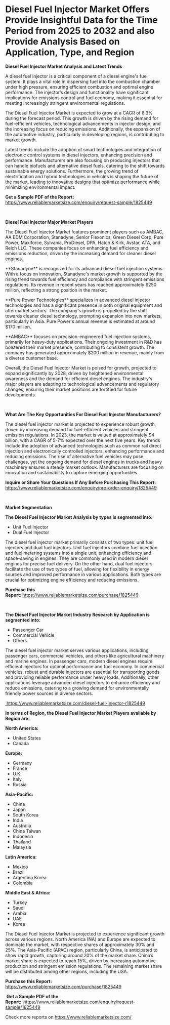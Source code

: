 <p><h1>Diesel Fuel Injector Market Offers Provide Insightful Data for the Time Period from 2025 to 2032 and also Provide Analysis Based on Application, Type, and Region</h1></p><p><strong>Diesel Fuel Injector Market Analysis and Latest Trends</strong></p>
<p><p>A diesel fuel injector is a critical component of a diesel engine's fuel system. It plays a vital role in dispersing fuel into the combustion chamber under high pressure, ensuring efficient combustion and optimal engine performance. The injector’s design and functionality have significant implications for emissions control and fuel economy, making it essential for meeting increasingly stringent environmental regulations.</p><p>The Diesel Fuel Injector Market is expected to grow at a CAGR of 8.3% during the forecast period. This growth is driven by the rising demand for fuel-efficient vehicles, technological advancements in injector design, and the increasing focus on reducing emissions. Additionally, the expansion of the automotive industry, particularly in developing regions, is contributing to market growth. </p><p>Latest trends include the adoption of smart technologies and integration of electronic control systems in diesel injectors, enhancing precision and performance. Manufacturers are also focusing on producing injectors that can handle biofuels and alternative diesel fuels, catering to the shift towards sustainable energy solutions. Furthermore, the growing trend of electrification and hybrid technologies in vehicles is shaping the future of the market, leading to innovative designs that optimize performance while minimizing environmental impact.</p></p>
<p><strong>Get a Sample PDF of the Report:&nbsp;</strong> <a href="https://www.reliablemarketsize.com/enquiry/request-sample/1825449?utm_campaign=3117&utm_medium=2&utm_source=Github&utm_content=ia&utm_term=09042025&utm_id=diesel-fuel-injector">https://www.reliablemarketsize.com/enquiry/request-sample/1825449</a></p>
<p>&nbsp;</p>
<p><strong>Diesel Fuel Injector Major Market Players</strong></p>
<p><p>The Diesel Fuel Injector Market features prominent players such as AMBAC, AA EDM Corporation, Stanadyne, Senior Flexonics, Green Diesel Corp, Pure Power, Maxiforce, Sylvania, ProDiesel, DPA, Hatch & Kirk, Avstar, ATA, and Reich LLC. These companies focus on enhancing fuel efficiency and emissions reduction, driven by the increasing demand for cleaner diesel engines.</p><p>**Stanadyne** is recognized for its advanced diesel fuel injection systems. With a focus on innovation, Stanadyne's market growth is supported by the rising trend towards fuel efficiency and compliance with stringent emissions regulations. Its revenue in recent years has reached approximately $250 million, reflecting a strong position in the market.</p><p>**Pure Power Technologies** specializes in advanced diesel injector technologies and has a significant presence in both original equipment and aftermarket sectors. The company's growth is propelled by the shift towards cleaner diesel technology, prompting expansion into new markets, particularly in Asia. Pure Power's annual revenue is estimated at around $170 million.</p><p>**AMBAC** focuses on precision-engineered fuel injection systems, primarily for heavy-duty applications. Their ongoing investment in R&D has bolstered their market presence, contributing to consistent growth. The company has generated approximately $200 million in revenue, mainly from a diverse customer base.</p><p>Overall, the Diesel Fuel Injector Market is poised for growth, projected to expand significantly by 2028, driven by heightened environmental awareness and the demand for efficient diesel engines. The industry's major players are adapting to technological advancements and regulatory changes, ensuring their market positions are fortified for future developments.</p></p>
<p>&nbsp;</p>
<p><strong>What Are The Key Opportunities For Diesel Fuel Injector Manufacturers?</strong></p>
<p><p>The diesel fuel injector market is projected to experience robust growth, driven by increasing demand for fuel-efficient vehicles and stringent emission regulations. In 2023, the market is valued at approximately $4 billion, with a CAGR of 5-7% expected over the next five years. Key trends include the adoption of advanced technologies such as common rail direct injection and electronically controlled injectors, enhancing performance and reducing emissions. The rise of alternative fuel vehicles may pose challenges, yet the ongoing demand for diesel engines in trucks and heavy machinery ensures a steady market outlook. Manufacturers are focusing on innovation and sustainability to capture emerging opportunities.</p></p>
<p><strong>Inquire or Share Your Questions If Any Before Purchasing This Report:</strong> <a href="https://www.reliablemarketsize.com/enquiry/pre-order-enquiry/1825449?utm_campaign=3117&utm_medium=2&utm_source=Github&utm_content=ia&utm_term=09042025&utm_id=diesel-fuel-injector">https://www.reliablemarketsize.com/enquiry/pre-order-enquiry/1825449</a></p>
<p>&nbsp;</p>
<p><strong>Market Segmentation</strong></p>
<p><strong>The Diesel Fuel Injector Market Analysis by types is segmented into:</strong></p>
<p><ul><li>Unit Fuel Injector</li><li>Dual Fuel Injector</li></ul></p>
<p><p>The diesel fuel injector market primarily consists of two types: unit fuel injectors and dual fuel injectors. Unit fuel injectors combine fuel injection and fuel metering systems into a single unit, enhancing efficiency and space-saving in engines. They are commonly used in modern diesel engines for precise fuel delivery. On the other hand, dual fuel injectors facilitate the use of two types of fuel, allowing for flexibility in energy sources and improved performance in various applications. Both types are crucial for optimizing engine efficiency and reducing emissions.</p></p>
<p><strong>Purchase this Report:&nbsp;</strong><a href="https://www.reliablemarketsize.com/purchase/1825449?utm_campaign=3117&utm_medium=2&utm_source=Github&utm_content=ia&utm_term=09042025&utm_id=diesel-fuel-injector">https://www.reliablemarketsize.com/purchase/1825449</a></p>
<p>&nbsp;</p>
<p><strong>The Diesel Fuel Injector Market Industry Research by Application is segmented into:</strong></p>
<p><ul><li>Passenger Car</li><li>Commercial Vehicle</li><li>Others</li></ul></p>
<p><p>The diesel fuel injector market serves various applications, including passenger cars, commercial vehicles, and others like agricultural machinery and marine engines. In passenger cars, modern diesel engines require efficient injectors for optimal performance and fuel economy. In commercial vehicles, robust and durable injectors are essential for transporting goods and providing reliable performance under heavy loads. Additionally, other applications leverage advanced diesel injectors to enhance efficiency and reduce emissions, catering to a growing demand for environmentally friendly power sources in diverse sectors.</p></p>
<p><a href="https://www.reliablemarketsize.com/diesel-fuel-injector-r1825449?utm_campaign=3117&utm_medium=2&utm_source=Github&utm_content=ia&utm_term=09042025&utm_id=diesel-fuel-injector">&nbsp;https://www.reliablemarketsize.com/diesel-fuel-injector-r1825449</a></p>
<p><strong>In terms of Region, the Diesel Fuel Injector Market Players available by Region are:</strong></p>
<p>
    <p> <strong> North America: </strong>
        <ul>
            <li>United States</li>
            <li>Canada</li>
        </ul>
        </p> 
    <p> <strong> Europe: </strong>
        <ul>
            <li>Germany</li>
            <li>France</li>
            <li>U.K.</li>
            <li>Italy</li>
            <li>Russia</li>
        </ul>
        </p> 
    <p> <strong> Asia-Pacific: </strong>
        <ul>
            <li>China</li>
            <li>Japan</li>
            <li>South Korea</li>
            <li>India</li>
            <li>Australia</li>
            <li>China Taiwan</li>
            <li>Indonesia</li>
            <li>Thailand</li>
            <li>Malaysia</li>
        </ul>
        </p> 
    <p> <strong> Latin America: </strong>
        <ul>
            <li>Mexico</li>
            <li>Brazil</li>
            <li>Argentina Korea</li>
            <li>Colombia</li>
        </ul>
        </p> 
    <p> <strong> Middle East & Africa: </strong>
        <ul>
            <li>Turkey</li>
            <li>Saudi</li>
            <li>Arabia</li>
            <li>UAE</li>
            <li>Korea</li>
        </ul>
    </p>
    </p>
<p><p>The Diesel Fuel Injector Market is projected to experience significant growth across various regions. North America (NA) and Europe are expected to dominate the market, with respective shares of approximately 30% and 25%. The Asia-Pacific (APAC) region, particularly China, is anticipated to show rapid growth, capturing around 20% of the market share. China’s market share is expected to reach 15%, driven by increasing automotive production and stringent emission regulations. The remaining market share will be distributed among other regions, including the USA.</p></p>
<p><strong>Purchase this Report: </strong><a href="https://www.reliablemarketsize.com/purchase/1825449?utm_campaign=3117&utm_medium=2&utm_source=Github&utm_content=ia&utm_term=09042025&utm_id=diesel-fuel-injector">https://www.reliablemarketsize.com/purchase/1825449</a></p>
<p>&nbsp;<strong>Get a Sample PDF of the Report:&nbsp;&nbsp;</strong><a href="https://www.reliablemarketsize.com/enquiry/request-sample/1825449?utm_campaign=3117&utm_medium=2&utm_source=Github&utm_content=ia&utm_term=09042025&utm_id=diesel-fuel-injector">https://www.reliablemarketsize.com/enquiry/request-sample/1825449</a></p>
<p><strong></strong></p>
<p>Check more reports on <a href="https://www.reliablemarketsize.com/?utm_campaign=3117&utm_medium=2&utm_source=Github&utm_content=ia&utm_term=09042025&utm_id=diesel-fuel-injector">https://www.reliablemarketsize.com/</a></p>